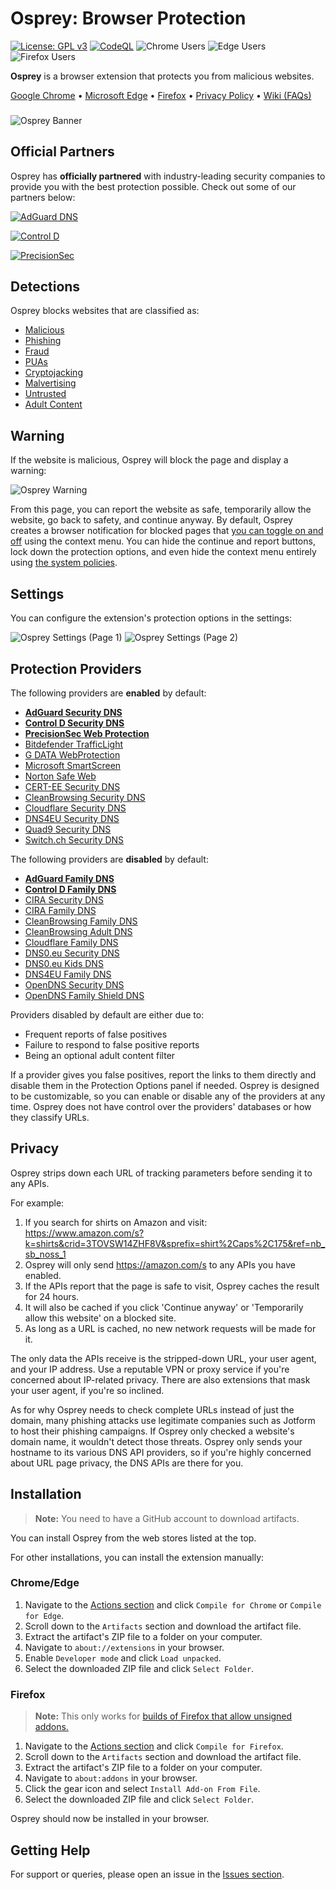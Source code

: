 # Osprey: Browser Protection

[![License: GPL v3](https://img.shields.io/badge/License-GPLv3-blue.svg)](LICENSE)
[![CodeQL](https://github.com/Foulest/Osprey/actions/workflows/github-code-scanning/codeql/badge.svg)](https://github.com/Foulest/Osprey/actions/workflows/github-code-scanning/codeql)
![Chrome Users](https://img.shields.io/chrome-web-store/users/jmnpibhfpmpfjhhkmpadlbgjnbhpjgnd?label=Chrome%20Users&color=00CC00)
![Edge Users](https://img.shields.io/badge/dynamic/json?label=Edge%20Users&color=00CC00&query=%24.activeInstallCount&url=https%3A%2F%2Fmicrosoftedge.microsoft.com%2Faddons%2Fgetproductdetailsbycrxid%2Fnopglhplnghfhpniofkcopmhbjdonlgn)
![Firefox Users](https://img.shields.io/amo/users/osprey-browser-protection?label=Firefox%20Users&color=00CC00)

**Osprey** is a browser extension that protects you from malicious websites.

[Google Chrome](https://chromewebstore.google.com/detail/osprey-browser-protection/jmnpibhfpmpfjhhkmpadlbgjnbhpjgnd)
• [Microsoft Edge](https://microsoftedge.microsoft.com/addons/detail/osprey-browser-protectio/nopglhplnghfhpniofkcopmhbjdonlgn)
• [Firefox](https://addons.mozilla.org/en-US/firefox/addon/osprey-browser-protection)
• [Privacy Policy](https://github.com/Foulest/Osprey/blob/main/.github/PRIVACY.md)
• [Wiki (FAQs)](https://github.com/Foulest/Osprey/wiki)

###

![Osprey Banner](https://i.imgur.com/0Ccn9WW.png)

## Official Partners

Osprey has **officially partnered** with industry-leading security companies to provide you with the best protection
possible. Check out some of our partners below:

[![AdGuard DNS](https://i.imgur.com/gDKTUbm.png)](https://adguard-dns.io?aid=135732)

[![Control D](https://i.imgur.com/9xC1OAK.png)](https://controld.com/?utm_source=osprey)

[![PrecisionSec](https://i.imgur.com/cwJWCog.png)](https://precisionsec.com/?utm_source=osprey)

## Detections

Osprey blocks websites that are classified as:

- [Malicious](https://us.norton.com/blog/malware/what-are-malicious-websites)
- [Phishing](https://f-secure.com/us-en/articles/what-is-phishing)
- [Fraud](https://usa.kaspersky.com/resource-center/preemptive-safety/scam-websites)
- [PUAs](https://us.norton.com/blog/malware/what-are-puas-potentially-unwanted-applications)
- [Cryptojacking](https://kaspersky.com/resource-center/definitions/what-is-cryptojacking)
- [Malvertising](https://malwarebytes.com/malvertising)
- [Untrusted](https://mcafee.com/blogs/internet-security/how-to-tell-whether-a-website-is-safe-or-unsafe)
- [Adult Content](https://library.fiveable.me/key-terms/mass-media-society/adult-content)

## Warning

If the website is malicious, Osprey will block the page and display a warning:

![Osprey Warning](https://i.imgur.com/Q1OOyI2.png)

From this page, you can report the website as safe, temporarily allow the website, go back to safety, and continue
anyway. By default, Osprey creates a browser notification for blocked pages that
[you can toggle on and off](https://github.com/Foulest/Osprey/wiki/Toggling-Notifications) using the context menu.
You can hide the continue and report buttons, lock down the protection options, and even hide the context menu
entirely using [the system policies](https://github.com/Foulest/Osprey/wiki/Setting-Up-System-Policies).

## Settings

You can configure the extension's protection options in the settings:

![Osprey Settings (Page 1)](https://i.imgur.com/3wDoCmj.png)
![Osprey Settings (Page 2)](https://i.imgur.com/xsGJga0.png)

## Protection Providers

The following providers are **enabled** by default:

- **[AdGuard Security DNS](https://www.adguard-dns.io/en/public-dns.html)**
- **[Control D Security DNS](https://www.controld.com/free-dns)**
- **[PrecisionSec Web Protection](https://www.precisionsec.com/?utm_source=osprey)**
- [Bitdefender TrafficLight](https://www.bitdefender.com/en-us/consumer/trafficlight)
- [G DATA WebProtection](https://www.gdata.de/help/en/consumer/FAQ/webProtectionWinFAQ)
- [Microsoft SmartScreen](https://learn.microsoft.com/en-us/windows/security/operating-system-security/virus-and-threat-protection/microsoft-defender-smartscreen)
- [Norton Safe Web](https://safeweb.norton.com)
- [CERT-EE Security DNS](https://www.ria.ee/en/news/application-developed-cert-ee-protects-against-phishing-and-malware)
- [CleanBrowsing Security DNS](https://www.cleanbrowsing.org/filters/#step3)
- [Cloudflare Security DNS](https://blog.cloudflare.com/introducing-1-1-1-1-for-families/#two-flavors-1-1-1-2-no-malware-1-1-1-3-no-malware-or-adult-content)
- [DNS4EU Security DNS](https://www.joindns4.eu/for-public)
- [Quad9 Security DNS](https://www.quad9.net)
- [Switch.ch Security DNS](https://www.switch.ch/en/dns-firewall)

The following providers are **disabled** by default:

- **[AdGuard Family DNS](https://www.adguard-dns.io/en/public-dns.html)**
- **[Control D Family DNS](https://www.controld.com/free-dns)**
- [CIRA Security DNS](https://www.cira.ca/en/canadian-shield)
- [CIRA Family DNS](https://www.cira.ca/en/canadian-shield)
- [CleanBrowsing Family DNS](https://www.cleanbrowsing.org/filters/#step1)
- [CleanBrowsing Adult DNS](https://www.cleanbrowsing.org/filters/#step2)
- [Cloudflare Family DNS](https://blog.cloudflare.com/introducing-1-1-1-1-for-families)
- [DNS0.eu Security DNS](https://www.dns0.eu/zero)
- [DNS0.eu Kids DNS](https://www.dns0.eu/kids)
- [DNS4EU Family DNS](https://www.joindns4.eu/for-public)
- [OpenDNS Security DNS](https://www.opendns.com/home-internet-security)
- [OpenDNS Family Shield DNS](https://www.opendns.com/home-internet-security)

Providers disabled by default are either due to:

- Frequent reports of false positives
- Failure to respond to false positive reports
- Being an optional adult content filter

If a provider gives you false positives, report the links to them directly and disable them in the Protection Options
panel if needed. Osprey is designed to be customizable, so you can enable or disable any of the providers at any time.
Osprey does not have control over the providers' databases or how they classify URLs.

## Privacy

Osprey strips down each URL of tracking parameters before sending it to any APIs.

For example:

1. If you search for shirts on Amazon and
   visit: https://www.amazon.com/s?k=shirts&crid=3TOVSW14ZHF8V&sprefix=shirt%2Caps%2C175&ref=nb_sb_noss_1
2. Osprey will only send https://amazon.com/s to any APIs you have enabled.
3. If the APIs report that the page is safe to visit, Osprey caches the result for 24 hours.
4. It will also be cached if you click 'Continue anyway' or 'Temporarily allow this website' on a blocked site.
5. As long as a URL is cached, no new network requests will be made for it.

The only data the APIs receive is the stripped-down URL, your user agent, and your IP address. Use a reputable VPN or
proxy service if you're concerned about IP-related privacy. There are also extensions that mask your user agent, if
you're so inclined.

As for why Osprey needs to check complete URLs instead of just the domain, many phishing attacks use legitimate
companies such as Jotform to host their phishing campaigns. If Osprey only checked a website's domain name, it wouldn't
detect those threats. Osprey only sends your hostname to its various DNS API providers, so if you're highly concerned
about URL page privacy, the DNS APIs are there for you.

## Installation

> **Note:** You need to have a GitHub account to download artifacts.

You can install Osprey from the web stores listed at the top.

For other installations, you can install the extension manually:

### Chrome/Edge

1. Navigate to the [Actions section](https://github.com/Foulest/Osprey/actions/workflows) and click `Compile for Chrome`
   or `Compile for Edge`.
2. Scroll down to the `Artifacts` section and download the artifact file.
3. Extract the artifact's ZIP file to a folder on your computer.
4. Navigate to `about://extensions` in your browser.
5. Enable `Developer mode` and click `Load unpacked`.
6. Select the downloaded ZIP file and click `Select Folder`.

### Firefox

> **Note:** This only works
> for [builds of Firefox that allow unsigned addons.](https://support.mozilla.org/en-US/kb/add-on-signing-in-firefox)

1. Navigate to the [Actions section](https://github.com/Foulest/Osprey/actions/workflows) and click
   `Compile for Firefox`.
2. Scroll down to the `Artifacts` section and download the artifact file.
3. Extract the artifact's ZIP file to a folder on your computer.
4. Navigate to `about:addons` in your browser.
5. Click the gear icon and select `Install Add-on From File`.
6. Select the downloaded ZIP file and click `Select Folder`.

Osprey should now be installed in your browser.

## Getting Help

For support or queries, please open an issue in the [Issues section](https://github.com/Foulest/Osprey/issues).
